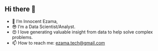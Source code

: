 ## Hi there 👋

- 🙂 I’m Innocent Ezama,
- 😎 I’m a Data Scientist/Analyst.
- 😍 I love generating valuable insight from data to help solve complex problems.
- 📫 How to reach me: ezama.tech@gmail.com
